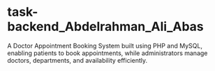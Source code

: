 # task-backend_Abdelrahman_Ali_Abas
 A Doctor Appointment Booking System built using PHP and MySQL, enabling patients to book appointments, while administrators manage doctors, departments, and availability efficiently.
